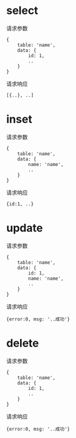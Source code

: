
# select
请求参数
```
{
	table: 'name',
	data: {
		id: 1,
		..
	}
}
```
请求响应
```
[{..}, ..]
```

# inset
请求参数
```
{
	table: 'name',
	data: {
		name: 'name',
		..
	}
}
```
请求响应
```
{id:1, ..}
```

# update
请求参数
```
{
	table: 'name',
	data: {
		id: 1,
		name: 'name',
		..
	}
}
```
请求响应
```
{error:0, msg: '..成功'}
```

# delete
请求参数
```
{
	table: 'name',
	data: {
		id: 1,
		..
	}
}
```
请求响应
```
{error:0, msg: '..成功'}
```

